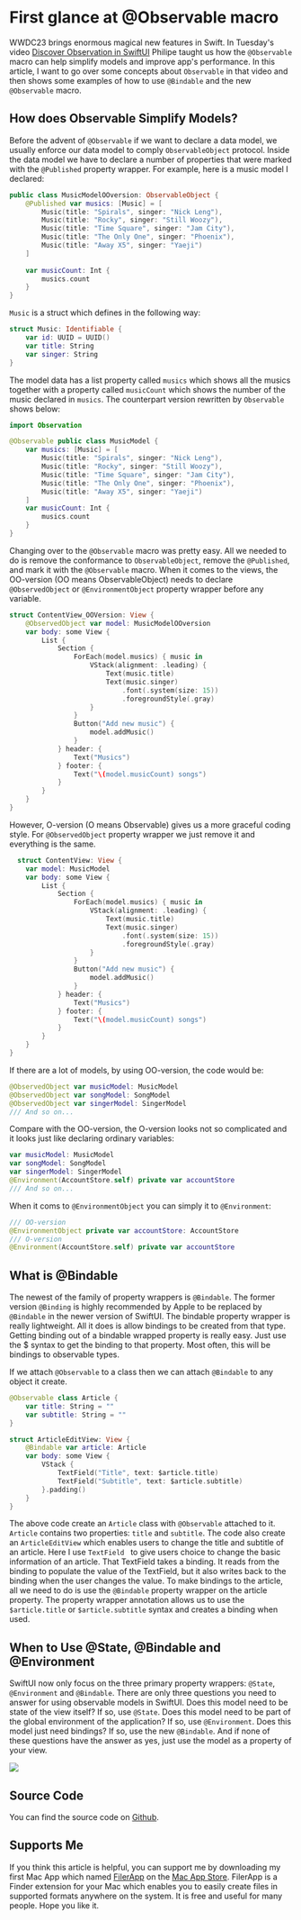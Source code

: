 # First glance at @Observable macro

WWDC23 brings enormous magical new features in Swift. In Tuesday's video [Discover Observation in SwiftUI](https://developer.apple.com/wwdc23/10149) Philipe taught us how the `@Observable` macro can help simplify models and improve app's performance. In this article, I want to go over some concepts about `Observable`  in that video and then shows some examples of how to use `@Bindable` and the new `@Observable` macro.

## How does Observable Simplify Models?

Before the advent of `@Observable` if we want to declare a data model, we usually enforce our data model to comply `ObservableObject` protocol. Inside the data model we have to declare a number of properties that were marked with the `@Published` property wrapper. For example, here is a music model I declared:

```swift
public class MusicModelOOversion: ObservableObject {
    @Published var musics: [Music] = [
        Music(title: "Spirals", singer: "Nick Leng"),
        Music(title: "Rocky", singer: "Still Woozy"),
        Music(title: "Time Square", singer: "Jam City"),
        Music(title: "The Only One", singer: "Phoenix"),
        Music(title: "Away X5", singer: "Yaeji")
    ]
    
    var musicCount: Int {
        musics.count
    }
}
```

`Music` is a struct which defines in the following way:

```swift
struct Music: Identifiable {
    var id: UUID = UUID()
    var title: String
    var singer: String
}
```

The model data has a list property called `musics` which shows all the musics together with a property called `musicCount` which shows the number of the music declared in `musics`. The counterpart version rewritten by `Observable` shows below:

```swift
import Observation

@Observable public class MusicModel {
    var musics: [Music] = [
        Music(title: "Spirals", singer: "Nick Leng"),
        Music(title: "Rocky", singer: "Still Woozy"),
        Music(title: "Time Square", singer: "Jam City"),
        Music(title: "The Only One", singer: "Phoenix"),
        Music(title: "Away X5", singer: "Yaeji")
    ]
    var musicCount: Int {
        musics.count
    }
}
```

Changing over to the `@Observable` macro was pretty easy. All we needed to do is remove the conformance to `ObservableObject`, remove the `@Published`, and mark it with the `@Observable` macro. When it comes to the views, the OO-version (OO means ObservableObject) needs to declare `@ObservedObject` or `@EnvironmentObject` property wrapper before any variable.

```swift
struct ContentView_OOVersion: View {
    @ObservedObject var model: MusicModelOOversion
    var body: some View {
        List {
            Section {
                ForEach(model.musics) { music in
                    VStack(alignment: .leading) {
                        Text(music.title)
                        Text(music.singer)
                            .font(.system(size: 15))
                            .foregroundStyle(.gray)
                    }
                }
                Button("Add new music") {
                    model.addMusic()
                }
            } header: {
                Text("Musics")
            } footer: {
                Text("\(model.musicCount) songs")
            }
        }
    }
}
```

However, O-version (O means Observable) gives us a more graceful coding style. For `@ObservedObject` property wrapper we just remove it and everything is the same.

```swift
  struct ContentView: View {  
    var model: MusicModel
    var body: some View {
        List {
            Section {
                ForEach(model.musics) { music in
                    VStack(alignment: .leading) {
                        Text(music.title)
                        Text(music.singer)
                            .font(.system(size: 15))
                            .foregroundStyle(.gray)
                    }
                }
                Button("Add new music") {
                    model.addMusic()
                }
            } header: {
                Text("Musics")
            } footer: {
                Text("\(model.musicCount) songs")
            }
        }
    }
}
```

If there are a lot of models, by using OO-version, the code would be:

```swift
@ObservedObject var musicModel: MusicModel
@ObservedObject var songModel: SongModel
@ObservedObject var singerModel: SingerModel
/// And so on...
```

Compare with the OO-version, the O-version looks not so complicated and it looks just like declaring ordinary variables:

```swift
var musicModel: MusicModel
var songModel: SongModel
var singerModel: SingerModel
@Environment(AccountStore.self) private var accountStore
/// And so on...
```

When it coms to `@EnvironmentObject` you can simply it to `@Environment`:

```swift
/// OO-version
@EnvironmentObject private var accountStore: AccountStore
/// O-version
@Environment(AccountStore.self) private var accountStore
```

## What is @Bindable

The newest of the family of property wrappers is `@Bindable`. The former version `@Binding` is highly recommended by Apple to be replaced by `@Bindable` in the newer version of SwiftUI. The bindable property wrapper is really lightweight. All it does is allow bindings to be created from that type. Getting binding out of a bindable wrapped property is really easy. Just use the $ syntax to get the binding to that property. Most often, this will be bindings to observable types. 

If we attach `@Observable` to a class then we can attach `@Bindable` to any object it create.

```swift
@Observable class Article {
    var title: String = ""
    var subtitle: String = ""
}

struct ArticleEditView: View {
    @Bindable var article: Article
    var body: some View {
        VStack {
            TextField("Title", text: $article.title)
            TextField("Subtitle", text: $article.subtitle)
        }.padding()
    }
}
```

The above code create an `Article` class with `@Observable` attached to it. `Article` contains two properties: `title` and `subtitle`. The code also create an `ArticleEditView` which enables users to change the title and subtitle of an article. Here I use `TextField ` to give users choice to change the basic information of an article. That TextField takes a binding. It reads from the binding to populate the value of the TextField, but it also writes back to the binding when the user changes the value. To make bindings to the article, all we need to do is use the `@Bindable` property wrapper on the article property. The property wrapper annotation allows us to use the `$article.title`  or `$article.subtitle` syntax and creates a binding when used. 

## When to Use @State, @Bindable and @Environment

SwiftUI now only focus on the three primary property wrappers: `@State`, `@Environment` and `@Bindable`. There are only three questions you need to answer for using observable models in SwiftUI. Does this model need to be state of the view itself? If so, use `@State`. Does this model need to be part of the global environment of the application? If so, use `@Environment`. Does this model just need bindings? If so, use the new `@Bindable`. And if none of these questions have the answer as yes, just use the model as a property of your view.

![](https://github.com/HuangRunHua/wwdc23-code-notes/raw/main/discover-observation-in-swiftui/pic1.jpg)

## Source Code

You can find the source code on [Github](https://github.com/HuangRunHua/wwdc23-code-notes/tree/main/discover-observation-in-swiftui).

## Supports Me

If you think this article is helpful, you can support me by downloading my first Mac App which named [FilerApp](https://huangrunhua.github.io/FilerApp/) on the [Mac App Store](https://apps.apple.com/us/app/filerapp/id1626627609?mt=12&itsct=apps_box_link&itscg=30200). FilerApp is a Finder extension for your Mac which enables you to easily create files in supported formats anywhere on the system. It is free and useful for many people. Hope you like it.